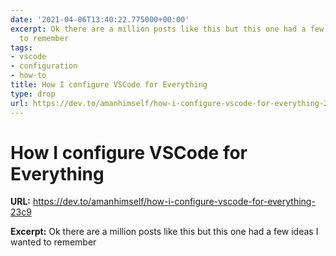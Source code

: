 ```yaml
---
date: '2021-04-06T13:40:22.775000+00:00'
excerpt: Ok there are a million posts like this but this one had a few ideas I wanted
  to remember
tags:
- vscode
- configuration
- how-to
title: How I configure VSCode for Everything
type: drop
url: https://dev.to/amanhimself/how-i-configure-vscode-for-everything-23c9
---
```


# How I configure VSCode for Everything

**URL:** https://dev.to/amanhimself/how-i-configure-vscode-for-everything-23c9

**Excerpt:** Ok there are a million posts like this but this one had a few ideas I wanted to remember
